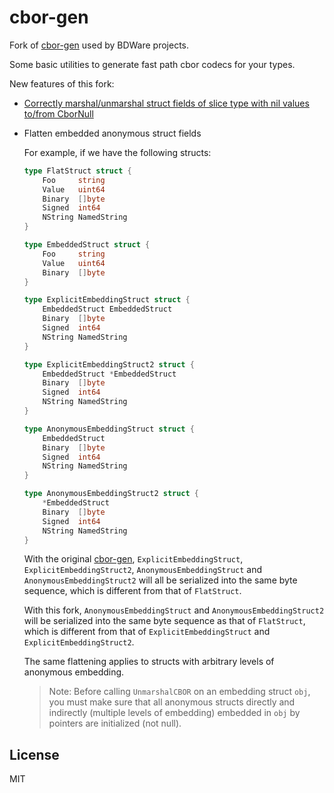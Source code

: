 # cbor-gen

Fork of [cbor-gen](https://github.com/bdware/cbor-gen) used by BDWare projects.

Some basic utilities to generate fast path cbor codecs for your types.

New features of this fork:
- [Correctly marshal/unmarshal struct fields of slice type with nil values to/from CborNull](https://github.com/whyrusleeping/cbor-gen/pull/27)
- Flatten embedded anonymous struct fields 
  
  For example, if we have the following structs:
  ```go
  type FlatStruct struct {
      Foo     string
      Value   uint64
      Binary  []byte
      Signed  int64
      NString NamedString
  }  

  type EmbeddedStruct struct {
      Foo     string
      Value   uint64
      Binary  []byte
  }
  
  type ExplicitEmbeddingStruct struct {
      EmbeddedStruct EmbeddedStruct
      Binary  []byte
      Signed  int64
      NString NamedString
  }
  
  type ExplicitEmbeddingStruct2 struct {
      EmbeddedStruct *EmbeddedStruct
      Binary  []byte
      Signed  int64
      NString NamedString
  }
  
  type AnonymousEmbeddingStruct struct {
      EmbeddedStruct
      Binary  []byte
      Signed  int64
      NString NamedString
  }

  type AnonymousEmbeddingStruct2 struct {
      *EmbeddedStruct
      Binary  []byte
      Signed  int64
      NString NamedString
  }
  ```
  
  With the original [cbor-gen](https://github.com/whyrusleeping/cbor-gen), `ExplicitEmbeddingStruct`, `ExplicitEmbeddingStruct2`, `AnonymousEmbeddingStruct` and `AnonymousEmbeddingStruct2` will all be serialized into the same byte sequence, which is different from that of `FlatStruct`.

  With this fork, `AnonymousEmbeddingStruct` and `AnonymousEmbeddingStruct2` will be serialized into the same byte sequence as that of `FlatStruct`, which is different from that of `ExplicitEmbeddingStruct` and `ExplicitEmbeddingStruct2`.

  The same flattening applies to structs with arbitrary levels of anonymous embedding. 

  > Note: Before calling `UnmarshalCBOR` on an embedding struct `obj`, you must make sure that all anonymous structs directly and indirectly (multiple levels of embedding) embedded in `obj` by pointers are initialized (not null).

## License
MIT
